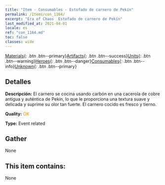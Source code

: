 ```yaml
---
title: "Item - Consumables - Estofado de carnero de Pekín"
permalink: /Items/con_1164/
excerpt: "Era of Chaos  Estofado de carnero de Pekín"
last_modified_at: 2021-04-01
locale: es
ref: "con_1164.md"
toc: false
classes: wide
---
```

 [Materials](/es/Items/){: .btn .btn--primary}[Artifacts](/es/Items/Artifacts/){: .btn .btn--success}[Units](/es/Items/Units/){: .btn .btn--warning}[Heroes](/es/Items/Heroes/){: .btn .btn--danger}[Consumables](/es/Items/Consumables/){: .btn .btn--info}[Unknown](/es/Items/Unknown/){: .btn .btn--primary}

## Detalles
 **Descripción:** El carnero se cocina usando carbón en una cacerola de cobre antigua y auténtica de Pekín, lo que le proporciona una textura suave y delicada y suprime su olor tan fuerte. El carnero cocido es fresco y tierno.

 **Quality:** <span style="color: #FF8C00">OK</span>

 **Type:** Event related

## Gather

  None

## This item contains:

  None

